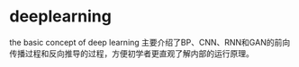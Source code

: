 # deeplearning
the basic concept of deep learning
主要介绍了BP、CNN、RNN和GAN的前向传播过程和反向推导的过程，方便初学者更直观了解内部的运行原理。
